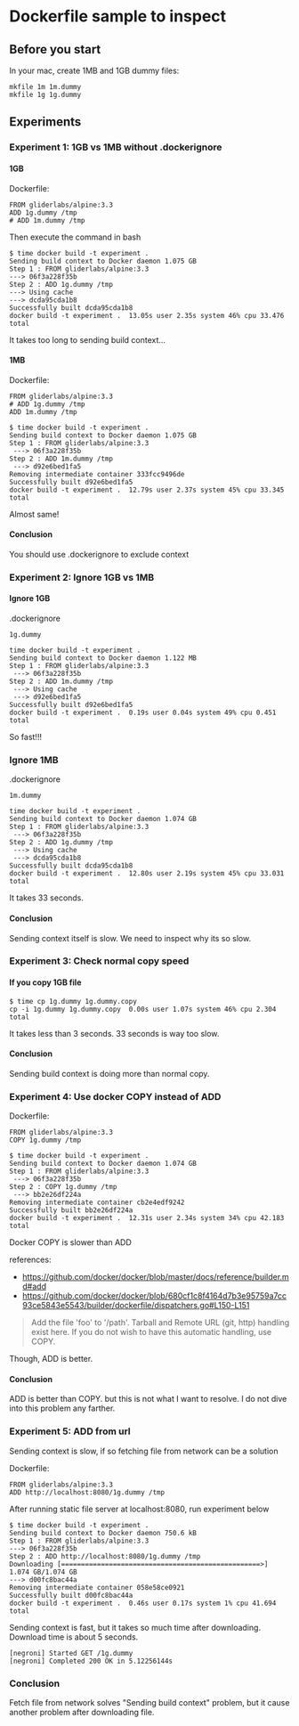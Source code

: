 # Dockerfile sample to inspect

## Before you start

In your mac, create 1MB and 1GB dummy files:

```
mkfile 1m 1m.dummy
mkfile 1g 1g.dummy
```

## Experiments

### Experiment 1: 1GB vs 1MB without .dockerignore

#### 1GB

Dockerfile:
```
FROM gliderlabs/alpine:3.3
ADD 1g.dummy /tmp
# ADD 1m.dummy /tmp
```

Then execute the command in bash

```
$ time docker build -t experiment .
Sending build context to Docker daemon 1.075 GB
Step 1 : FROM gliderlabs/alpine:3.3
---> 06f3a228f35b
Step 2 : ADD 1g.dummy /tmp
---> Using cache
---> dcda95cda1b8
Successfully built dcda95cda1b8
docker build -t experiment .  13.05s user 2.35s system 46% cpu 33.476 total
```

It takes too long to sending build context...

#### 1MB

Dockerfile:
```
FROM gliderlabs/alpine:3.3
# ADD 1g.dummy /tmp
ADD 1m.dummy /tmp
```

```
$ time docker build -t experiment .
Sending build context to Docker daemon 1.075 GB
Step 1 : FROM gliderlabs/alpine:3.3
 ---> 06f3a228f35b
Step 2 : ADD 1m.dummy /tmp
 ---> d92e6bed1fa5
Removing intermediate container 333fcc9496de
Successfully built d92e6bed1fa5
docker build -t experiment .  12.79s user 2.37s system 45% cpu 33.345 total
```

Almost same!

#### Conclusion

You should use .dockerignore to exclude context


### Experiment 2: Ignore 1GB vs 1MB

#### Ignore 1GB

.dockerignore
```
1g.dummy
```

```
time docker build -t experiment .
Sending build context to Docker daemon 1.122 MB
Step 1 : FROM gliderlabs/alpine:3.3
 ---> 06f3a228f35b
Step 2 : ADD 1m.dummy /tmp
 ---> Using cache
 ---> d92e6bed1fa5
Successfully built d92e6bed1fa5
docker build -t experiment .  0.19s user 0.04s system 49% cpu 0.451 total
```

So fast!!!

### Ignore 1MB

.dockerignore
```
1m.dummy
```

```
time docker build -t experiment .
Sending build context to Docker daemon 1.074 GB
Step 1 : FROM gliderlabs/alpine:3.3
 ---> 06f3a228f35b
Step 2 : ADD 1g.dummy /tmp
 ---> Using cache
 ---> dcda95cda1b8
Successfully built dcda95cda1b8
docker build -t experiment .  12.80s user 2.19s system 45% cpu 33.031 total
```

It takes 33 seconds.

#### Conclusion

Sending context itself is slow. We need to inspect why its so slow.


### Experiment 3: Check normal copy speed

#### If you copy 1GB file

```
$ time cp 1g.dummy 1g.dummy.copy
cp -i 1g.dummy 1g.dummy.copy  0.00s user 1.07s system 46% cpu 2.304 total
```

It takes less than 3 seconds.
33 seconds is way too slow.

#### Conclusion

Sending build context is doing more than normal copy.


### Experiment 4: Use docker COPY instead of ADD

Dockerfile:
```
FROM gliderlabs/alpine:3.3
COPY 1g.dummy /tmp
```

```
$ time docker build -t experiment .
Sending build context to Docker daemon 1.074 GB
Step 1 : FROM gliderlabs/alpine:3.3
 ---> 06f3a228f35b
Step 2 : COPY 1g.dummy /tmp
 ---> bb2e26df224a
Removing intermediate container cb2e4edf9242
Successfully built bb2e26df224a
docker build -t experiment .  12.31s user 2.34s system 34% cpu 42.183 total
```

Docker COPY is slower than ADD

references:
- https://github.com/docker/docker/blob/master/docs/reference/builder.md#add
- https://github.com/docker/docker/blob/680cf1c8f4164d7b3e95759a7cc93ce5843e5543/builder/dockerfile/dispatchers.go#L150-L151

> Add the file 'foo' to '/path'. Tarball and Remote URL (git, http) handling
> exist here. If you do not wish to have this automatic handling, use COPY.

Though, ADD is better.

#### Conclusion

ADD is better than COPY. but this is not what I want to resolve. I do not dive into this problem any farther.


### Experiment 5: ADD from url

Sending context is slow, if so fetching file from network can be a solution

Dockerfile:
```
FROM gliderlabs/alpine:3.3
ADD http://localhost:8080/1g.dummy /tmp
```

After running static file server at localhost:8080, run experiment below

```
$ time docker build -t experiment .
Sending build context to Docker daemon 750.6 kB
Step 1 : FROM gliderlabs/alpine:3.3
---> 06f3a228f35b
Step 2 : ADD http://localhost:8080/1g.dummy /tmp
Downloading [==================================================>] 1.074 GB/1.074 GB
---> d00fc8bac44a
Removing intermediate container 058e58ce0921
Successfully built d00fc8bac44a
docker build -t experiment .  0.46s user 0.17s system 1% cpu 41.694 total
```

Sending context is fast, but it takes so much time after downloading.
Download time is about 5 seconds.

```
[negroni] Started GET /1g.dummy
[negroni] Completed 200 OK in 5.12256144s
```

### Conclusion

Fetch file from network solves "Sending build context" problem, but it cause another problem after downloading file.
